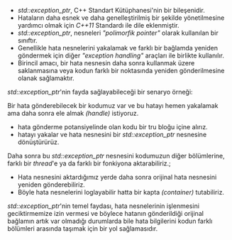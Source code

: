 - _std::exception_ptr_, C++ Standart Kütüphanesi'nin bir bileşenidir.
- Hataların daha esnek ve daha genelleştirilmiş bir şekilde yönetilmesine yardımcı olmak için _C++11_ Standardı ile dile eklenmiştir.
- _std::exception_ptr_, nesneleri _"polimorfik pointer"_ olarak kullanılan bir sınıftır. 
- Genellikle hata nesnelerini yakalamak ve farklı bir bağlamda yeniden göndermek için diğer _"exception handling"_ araçları ile birlikte kullanılır. 
- Birincil amacı, bir hata nesnesin daha sonra kullanmak üzere saklanmasına veya kodun farklı bir noktasında yeniden gönderilmesine olanak sağlamaktır.

_std::exception_ptr_'nin fayda sağlayabileceği bir senaryo örneği:

Bir hata gönderebilecek bir kodumuz var ve bu hatayı hemen yakalamak ama daha sonra ele almak _(handle)_ istiyoruz.
- hata gönderme potansiyelinde olan kodu bir tru bloğu içine alırız. 
- hatayı yakalar ve hata nesnesini bir _std::exception_ptr_ nesnesine dönüştürürüz.

Daha sonra bu _std::exception_ptr_ nesnesini  kodumuzun diğer bölümlerine, farklı bir _thread_'e ya da farklı bir fonkiyona aktarabiliriz.;
- Hata nesnesini aktardığımız yerde daha sonra orijinal hata nesnesini yeniden gönderebiliriz.
- Böyle hata nesnelerini loglayabilir hatta bir kapta _(container)_ tutabiliriz.

_std::exception_ptr_'nin temel faydası, hata nesnelerinin işlenmesini geciktirmemize izin vermesi ve böylece hatanın gönderildiği orijinal bağlamın artık var olmadığı durumlarda bile hata bilgilerini kodun farklı bölümleri arasında taşımak için bir yol sağlamasıdır.

<!--
-->


